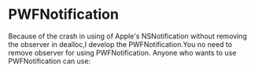 # PWFNotification
Because of the crash in using of Apple's NSNotification without removing the observer in dealloc,I develop the PWFNotification.You no need to remove observer for using PWFNotification.
Anyone who wants to use PWFNotification can use:
